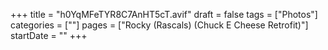 +++
title = "h0YqMFeTYR8C7AnHT5cT.avif"
draft = false
tags = ["Photos"]
categories = [""]
pages = ["Rocky (Rascals) (Chuck E Cheese Retrofit)"]
startDate = ""
+++
